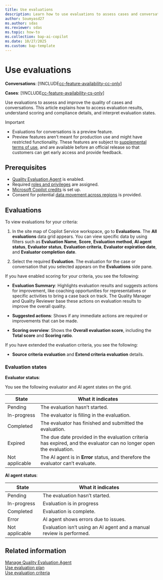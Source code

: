 ```yaml
---
title: Use evaluations
description: Learn how to use evaluations to assess cases and conversations, access results, and improve quality with actionable insights and scoring details in in Dynamics 365 Customer Service and Dynamics 365 Contact Center.
author: Soumyasd27
ms.author: sdas
ms.reviewer: sdas
ms.topic: how-to
ms.collection: bap-ai-copilot 
ms.date: 10/27/2025
ms.custom: bap-template
---
```


# Use evaluations

**Conversations**: [!INCLUDE[cc-feature-availability-cc-only](../includes/cc-feature-availability-cc-only.md)]

**Cases**: [!INCLUDE[cc-feature-availability-cs-only](../includes/cc-feature-availability-cs-only.md)]

Use evaluations to assess and improve the quality of cases and conversations. This article explains how to access evaluation results, understand scoring and compliance details, and interpret evaluation states.

> [!IMPORTANT]
>
> - Evaluations for conversations is a preview feature. 
> - Preview features aren’t meant for production use and might have restricted functionality. These features are subject to [supplemental terms of use](https://go.microsoft.com/fwlink/?linkid=2189520), and are available before an official release so that customers can get early access and provide feedback.

## Prerequisites

- [Quality Evaluation Agent](../administer/manage-quality-evaluation-agent.md#manage-quality-evaluation-agent) is enabled.
- Required [roles and privileges](../administer/manage-quality-evaluation-agent.md#role-and-privileges) are assigned.
- [Microsoft Copilot credits](/dynamics365/customer-service/administer/setup-pay-as-you-go?context=/dynamics365/contact-center/context/administer-context) is set up.
- Consent for potential [data movement across regions](../administer/manage-quality-evaluation-agent.md#data-movement-across-regions) is provided.


## Evaluations

To view evaluations for your criteria:
    
  1.  In the site map of Copilot Service workspace, go to **Evaluations**. The **All evaluations** data grid appears.
  You can view specific data by using filters such as **Evaluation Name**, **Score**, **Evaluation method**, **AI agent status**, **Evaluator status**, **Evaluation criteria**, **Evaluator expiration date**, and **Evaluator completion date**.
    
  2.  Select the required **Evaluation**. The evaluation for the case or conversation that you selected appears on the **Evaluations** side pane.
  

  If you have enabled scoring for your criteria, you see the following:
    
  - **Evaluation Summary**: Highlights evaluation results and suggests actions for improvement, like coaching opportunities for  representatives or specific activities to bring a case back on track. The Quality Manager and Quality Reviewer base these actions on evaluation results to improve the overall quality.
  
  - **Suggested actions**: Shows if any immediate actions are required or improvements that can be made.
  
  - **Scoring overview**: Shows the **Overall evaluation score**, including the **Total score** and **Scoring ratio**.
  
  If you have extended the evaluation criteria, you see the following:

  - **Source criteria evaluation** and **Extend criteria evaluation** details.

### Evaluation states

**Evaluator status**: 

You see the following evaluator and AI agent states on the grid.

| State  | What it indicates  |
|--------|--------------------|
| Pending         | The evaluation hasn’t started.  |
| In-progress     | The evaluator is filling in the evaluation. |
| Completed       | The evaluator has finished and submitted the evaluation.  |
| Expired         | The due date provided in the evaluation criteria has expired, and the evaluator can no longer open the evaluation. |
| Not applicable  | The AI agent is in **Error** status, and therefore the evaluator can’t evaluate. |

**AI agent status**:

|State | What it indicates|
|-------|-----------------|
| Pending| The evaluation hasn’t started. |
| In-progress | Evaluation is in progress |
| Completed| Evaluation is complete. |
| Error | AI agent shows errors due to issues. |
| Not applicable| Evaluation isn’t using an AI agent and a manual review is performed. |

## Related information

[Manage Quality Evaluation Agent](../administer/manage-quality-evaluation-agent.md)  
[Use evaluation plan](evaluation-plan.md#)  
[Use evaluation criteria](evaluation-criteria.md)